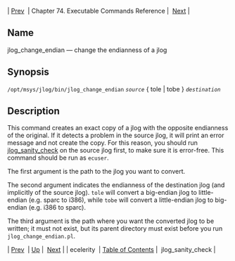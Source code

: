 | [Prev](executable.ecelerity)  | Chapter 74. Executable Commands Reference |  [Next](executable.jlog_sanity_check) |

<a name="executable.jlog_change_endian"></a>
## Name

jlog_change_endian — change the endianness of a jlog

## Synopsis

`/opt/msys/jlog/bin/jlog_change_endian` *`source`* { tole | tobe } *`destination`*

<a name="idp13218416"></a>
## Description

This command creates an exact copy of a jlog with the opposite endianness of the original. If it detects a problem in the source jlog, it will print an error message and not create the copy. For this reason, you should run [jlog_sanity_check](executable.jlog_sanity_check "jlog_sanity_check") on the source jlog first, to make sure it is error-free. This command should be run as `ecuser`.

The first argument is the path to the jlog you want to convert.

The second argument indicates the endianness of the destination jlog (and implicitly of the source jlog). `tole` will convert a big-endian jlog to little-endian (e.g. sparc to i386), while `tobe` will convert a little-endian jlog to big-endian (e.g. i386 to sparc).

The third argument is the path where you want the converted jlog to be written; it must not exist, but its parent directory must exist before you run `jlog_change_endian.pl`.

| [Prev](executable.ecelerity)  | [Up](exec.cmds.ref) |  [Next](executable.jlog_sanity_check) |
| ecelerity  | [Table of Contents](index) |  jlog_sanity_check |

